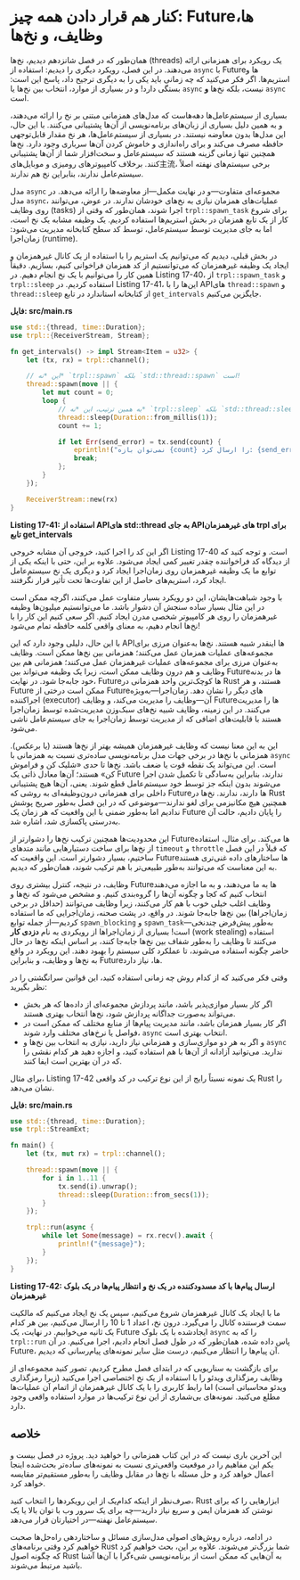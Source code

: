 # کنار هم قرار دادن همه چیز: Futureها، وظایف، و نخ‌ها

همان‌طور که در فصل شانزدهم دیدیم، نخ‌ها (threads) یک رویکرد برای همزمانی ارائه می‌دهند. در این فصل، رویکرد دیگری را دیدیم: استفاده از `async` با Futureها و استریم‌ها. اگر فکر می‌کنید که چه زمانی باید یکی را به دیگری ترجیح داد، پاسخ این است: بستگی دارد! و در بسیاری از موارد، انتخاب بین نخ‌ها یا `async` نیست، بلکه نخ‌ها **و** `async` است.

بسیاری از سیستم‌عامل‌ها دهه‌هاست که مدل‌های همزمانی مبتنی بر نخ را ارائه می‌دهند، و به همین دلیل بسیاری از زبان‌های برنامه‌نویسی از آن‌ها پشتیبانی می‌کنند. با این حال، این مدل‌ها بدون معاوضه نیستند. در بسیاری از سیستم‌عامل‌ها، هر نخ مقدار قابل‌توجهی حافظه مصرف می‌کند و برای راه‌اندازی و خاموش کردن آن‌ها سرباری وجود دارد. نخ‌ها همچنین تنها زمانی گزینه هستند که سیستم‌عامل و سخت‌افزار شما از آن‌ها پشتیبانی کنند. برخلاف کامپیوترهای رومیزی و موبایل‌های主流، برخی سیستم‌های نهفته اصلاً سیستم‌عامل ندارند، بنابراین نخ هم ندارند.

مدل `async` مجموعه‌ای متفاوت—و در نهایت مکمل—از معاوضه‌ها را ارائه می‌دهد. در مدل `async`، عملیات‌های همزمان نیازی به نخ‌های خودشان ندارند. در عوض، می‌توانند روی وظایف (tasks) اجرا شوند، همان‌طور که وقتی از `trpl::spawn_task` برای شروع کار از یک تابع همزمان در بخش استریم‌ها استفاده کردیم. یک وظیفه مشابه یک نخ است، اما به جای مدیریت توسط سیستم‌عامل، توسط کد سطح کتابخانه مدیریت می‌شود: زمان‌اجرا (runtime).

در بخش قبلی، دیدیم که می‌توانیم یک استریم را با استفاده از یک کانال غیرهمزمان و ایجاد یک وظیفه غیرهمزمان که می‌توانستیم از کد همزمان فراخوانی کنیم، بسازیم. دقیقاً همین کار را می‌توانیم با یک نخ انجام دهیم. در Listing 17-40، از `trpl::spawn_task` و `trpl::sleep` استفاده کردیم. در Listing 17-41، این‌ها را با APIهای `thread::spawn` و `thread::sleep` از کتابخانه استاندارد در تابع `get_intervals` جایگزین می‌کنیم.

**فایل: src/main.rs**

```rust
use std::{thread, time::Duration};
use trpl::{ReceiverStream, Stream};

fn get_intervals() -> impl Stream<Item = u32> {
    let (tx, rx) = trpl::channel();

    // این *نه* `trpl::spawn` بلکه `std::thread::spawn` است!
    thread::spawn(move || {
        let mut count = 0;
        loop {
            // به همین ترتیب، این *نه* `trpl::sleep` بلکه `std::thread::sleep` است!
            thread::sleep(Duration::from_millis(1));
            count += 1;

            if let Err(send_error) = tx.send(count) {
                eprintln!("نمی‌توان بازه {count} را ارسال کرد: {send_error}"); // Could not send interval {count}: {send_error}
                break;
            };
        }
    });

    ReceiverStream::new(rx)
}
```

**Listing 17-41: استفاده از APIهای std::thread به جای APIهای غیرهمزمان trpl برای تابع get_intervals**

اگر این کد را اجرا کنید، خروجی آن مشابه خروجی Listing 17-40 است. و توجه کنید که از دیدگاه کد فراخواننده چقدر تغییر کمی ایجاد می‌شود. علاوه بر این، حتی با اینکه یکی از توابع ما یک وظیفه غیرهمزمان روی زمان‌اجرا ایجاد کرد و دیگری یک نخ سیستم‌عامل ایجاد کرد، استریم‌های حاصل از این تفاوت‌ها تحت تأثیر قرار نگرفتند.

با وجود شباهت‌هایشان، این دو رویکرد بسیار متفاوت عمل می‌کنند، اگرچه ممکن است در این مثال بسیار ساده سنجش آن دشوار باشد. ما می‌توانستیم میلیون‌ها وظیفه غیرهمزمان را روی هر کامپیوتر شخصی مدرن ایجاد کنیم. اگر سعی کنیم این کار را با نخ‌ها انجام دهیم، به معنای واقعی کلمه حافظه تمام می‌شود!

با این حال، دلیلی وجود دارد که این APIها اینقدر شبیه هستند. نخ‌ها به‌عنوان مرزی برای مجموعه‌های عملیات همزمان عمل می‌کنند؛ همزمانی بین نخ‌ها ممکن است. وظایف به‌عنوان مرزی برای مجموعه‌های عملیات غیرهمزمان عمل می‌کنند؛ همزمانی هم بین وظایف و هم درون وظایف ممکن است، زیرا یک وظیفه می‌تواند بین Futureها در بدنه خود جابه‌جا شود. در نهایت، Futureها کوچک‌ترین واحد همزمانی در Rust هستند، و هر Future ممکن است درختی از Futureهای دیگر را نشان دهد. زمان‌اجرا—به‌ویژه اجراکننده (executor) آن—وظایف را مدیریت می‌کند، و وظایف Futureها را مدیریت می‌کنند. در این زمینه، وظایف شبیه نخ‌های سبک‌وزن مدیریت‌شده توسط زمان‌اجرا هستند با قابلیت‌های اضافی که از مدیریت توسط زمان‌اجرا به جای سیستم‌عامل ناشی می‌شود.

این به این معنا نیست که وظایف غیرهمزمان همیشه بهتر از نخ‌ها هستند (یا برعکس). همزمانی با نخ‌ها در برخی جهات مدل برنامه‌نویسی ساده‌تری نسبت به همزمانی با `async` است. این می‌تواند یک نقطه قوت یا ضعف باشد. نخ‌ها تا حدی «شلیک کن و فراموش کن» هستند؛ آن‌ها معادل ذاتی یک Future ندارند، بنابراین به‌سادگی تا تکمیل شدن اجرا می‌شوند بدون اینکه جز توسط خود سیستم‌عامل قطع شوند. یعنی، آن‌ها هیچ پشتیبانی داخلی برای همزمانی درون‌وظیفه‌ای به روشی که Futureها دارند، ندارند. نخ‌ها در Rust همچنین هیچ مکانیزمی برای لغو ندارند—موضوعی که در این فصل به‌طور صریح پوشش ندادیم اما به‌طور ضمنی با این واقعیت که هر زمان یک Future را پایان دادیم، حالت آن به‌درستی پاکسازی شد، اشاره شد.

این محدودیت‌ها همچنین ترکیب نخ‌ها را دشوارتر از Futureها می‌کند. برای مثال، استفاده از نخ‌ها برای ساخت دستیارهایی مانند متدهای `timeout` و `throttle` که قبلاً در این فصل ساختیم، بسیار دشوارتر است. این واقعیت که Futureها ساختارهای داده غنی‌تری هستند به این معناست که می‌توانند به‌طور طبیعی‌تر با هم ترکیب شوند، همان‌طور که دیدیم.

وظایف، در نتیجه، کنترل بیشتری روی Futureها به ما می‌دهند، و به ما اجازه می‌دهند انتخاب کنیم که کجا و چگونه آن‌ها را گروه‌بندی کنیم. و مشخص می‌شود که نخ‌ها و وظایف اغلب خیلی خوب با هم کار می‌کنند، زیرا وظایف می‌توانند (حداقل در برخی زمان‌اجراها) بین نخ‌ها جابه‌جا شوند. در واقع، در پشت صحنه، زمان‌اجرایی که ما استفاده کردیم—از جمله توابع `spawn_blocking` و `spawn_task`—به‌طور پیش‌فرض چندنخی است! بسیاری از زمان‌اجراها از رویکردی به نام **دزدی کار** (work stealing) استفاده می‌کنند تا وظایف را به‌طور شفاف بین نخ‌ها جابه‌جا کنند، بر اساس اینکه نخ‌ها در حال حاضر چگونه استفاده می‌شوند، تا عملکرد کلی سیستم را بهبود دهند. این رویکرد در واقع به نخ‌ها و وظایف، و بنابراین Futureها، نیاز دارد.

وقتی فکر می‌کنید که از کدام روش چه زمانی استفاده کنید، این قوانین سرانگشتی را در نظر بگیرید:

- اگر کار بسیار موازی‌پذیر باشد، مانند پردازش مجموعه‌ای از داده‌ها که هر بخش می‌تواند به‌صورت جداگانه پردازش شود، نخ‌ها انتخاب بهتری هستند.
- اگر کار بسیار همزمان باشد، مانند مدیریت پیام‌ها از منابع مختلف که ممکن است در فواصل یا نرخ‌های مختلف وارد شوند، `async` انتخاب بهتری است.
- و اگر به هر دو موازی‌سازی و همزمانی نیاز دارید، نیازی به انتخاب بین نخ‌ها و `async` ندارید. می‌توانید آزادانه از آن‌ها با هم استفاده کنید، و اجازه دهید هر کدام نقشی را که در آن بهترین است ایفا کنند.

برای مثال، Listing 17-42 یک نمونه نسبتاً رایج از این نوع ترکیب در کد واقعی Rust را نشان می‌دهد.

**فایل: src/main.rs**

```rust
use std::{thread, time::Duration};
use trpl::StreamExt;

fn main() {
    let (tx, mut rx) = trpl::channel();

    thread::spawn(move || {
        for i in 1..11 {
            tx.send(i).unwrap();
            thread::sleep(Duration::from_secs(1));
        }
    });

    trpl::run(async {
        while let Some(message) = rx.recv().await {
            println!("{message}");
        }
    });
}
```

**Listing 17-42: ارسال پیام‌ها با کد مسدودکننده در یک نخ و انتظار پیام‌ها در یک بلوک غیرهمزمان**

ما با ایجاد یک کانال غیرهمزمان شروع می‌کنیم، سپس یک نخ ایجاد می‌کنیم که مالکیت سمت فرستنده کانال را می‌گیرد. درون نخ، اعداد 1 تا 10 را ارسال می‌کنیم، بین هر کدام یک ثانیه می‌خوابیم. در نهایت، یک Future ایجادشده با یک بلوک `async` را که به `trpl::run` پاس داده شده، همان‌طور که در طول فصل انجام دادیم، اجرا می‌کنیم. در آن Future، آن پیام‌ها را انتظار می‌کنیم، درست مثل سایر نمونه‌های پیام‌رسانی که دیدیم.

برای بازگشت به سناریویی که در ابتدای فصل مطرح کردیم، تصور کنید مجموعه‌ای از وظایف رمزگذاری ویدئو را با استفاده از یک نخ اختصاصی اجرا می‌کنید (زیرا رمزگذاری ویدئو محاسباتی است) اما رابط کاربری را با یک کانال غیرهمزمان از اتمام آن عملیات‌ها مطلع می‌کنید. نمونه‌های بی‌شماری از این نوع ترکیب‌ها در موارد استفاده واقعی وجود دارد.

## خلاصه

این آخرین باری نیست که در این کتاب همزمانی را خواهید دید. پروژه در فصل بیست و یکم این مفاهیم را در موقعیت واقعی‌تری نسبت به نمونه‌های ساده‌تر بحث‌شده اینجا اعمال خواهد کرد و حل مسئله با نخ‌ها در مقابل وظایف را به‌طور مستقیم‌تر مقایسه خواهد کرد.

صرف‌نظر از اینکه کدام‌یک از این رویکردها را انتخاب کنید، Rust ابزارهایی را که برای نوشتن کد همزمان ایمن و سریع نیاز دارید—چه برای یک سرور وب با توان بالا یا یک سیستم‌عامل نهفته—در اختیارتان قرار می‌دهد.

در ادامه، درباره روش‌های اصولی مدل‌سازی مسائل و ساختاردهی راه‌حل‌ها صحبت خواهیم کرد وقتی برنامه‌های Rust شما بزرگ‌تر می‌شوند. علاوه بر این، بحث خواهیم کرد که چگونه اصول Rust به آن‌هایی که ممکن است از برنامه‌نویسی شیءگرا با آن‌ها آشنا باشید مرتبط می‌شوند.